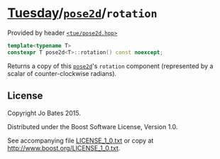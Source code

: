 [Tuesday](../../../README.md)/[`pose2d`](../../headers/pose2d.md)/`rotation`
============================================================================
Provided by header [`<tue/pose2d.hpp>`](../../headers/pose2d.md)

```c++
template<typename T>
constexpr T pose2d<T>::rotation() const noexcept;
```

Returns a copy of this [`pose2d`](../../headers/pose2d.md)'s `rotation`
component (represented by a scalar of counter-clockwise radians).

License
-------
Copyright Jo Bates 2015.

Distributed under the Boost Software License, Version 1.0.

See accompanying file [LICENSE_1_0.txt](../../../LICENSE_1_0.txt) or copy at
http://www.boost.org/LICENSE_1_0.txt.
